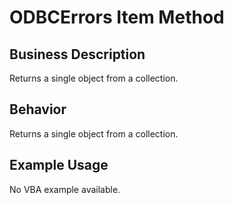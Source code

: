 # ODBCErrors Item Method

## Business Description
Returns a single object from a collection.

## Behavior
Returns a single object from a collection.

## Example Usage
No VBA example available.